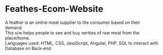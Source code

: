 # Feathes-Ecom-Website
 A feather is an online meat supplier to the consumer based on their demand.   
 This s/w helps people to see and buy verities of raw meat from the place/home.  
 Languages used: HTML, CSS, JavaScript, Angular, PHP.  SQL to interact with Database on Back-end. 
